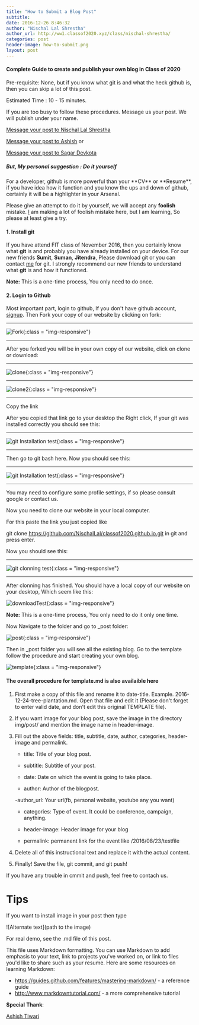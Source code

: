 ```yaml
---
title: "How to Submit a Blog Post"
subtitle:
date: 2016-12-26 8:46:32
author: "Nischal Lal Shrestha"
author_url: http://ww1.classof2020.xyz/class/nischal-shrestha/
categories: post
header-image: how-to-submit.png
layout: post
---
```


<h4>Complete Guide to create and publish your own blog in Class of 2020</h4>

Pre-requisite: None, but if you know what git is and what the heck github is, then you can skip a lot of this post.

Estimated Time : 10 - 15 minutes.

If you are too busy to follow  these procedures. Message us your post. We will publish under your name.

[Message your post to Nischal Lal Shrestha](https://www.facebook.com/NischalLalShrestha)

[Message your post to Ashish](https://www.facebook.com/megamindat) or

[Message your post to Sagar Devkota](https://facebook.com/sagardev1998)

<h5>But, My personal suggestion : Do it yourself</h5>
For a developer, github is more powerful than your **CV** or **Resume**, if you have idea how it function and you know the ups and down of github, certainly it will be a highlighter in your Arsenal.

Please give an attempt to do it by yourself,  we will accept any **foolish** mistake. [I](https://www.facebook.com/NischalLalShrestha) am making a lot of foolish mistake here, but I am learning, So please at least give a try.

<h4>1. Install git</h4>


If you have attend FIT class of November 2016, then you certainly know what **git** is and probably you have already installed on your device. For our new friends **Sumit**, **Suman**, **Jitendra**, Please download git or you can contact [me](https://www.facebook.com/NischalLalShrestha) for git. I strongly recommend our new friends to understand what **git** is and how it functioned.


**Note:** This is a one-time process, You only need to do once.

<h4>2. Login to Github</h4>

Most important part, login to github, If you don't have github account, [signup](https://www.github.io).
Then Fork your copy of our website by clicking on fork:

---------------------------------------------------------------------------------

![Fork](/img/post/fork.jpg){:class = "img-responsive"}

---------------------------------------------------------------------------------


After you forked you will be in your own copy of our website, click on clone or download:


---------------------------------------------------------------------------------

![clone](/img/post/clone1.jpg){:class = "img-responsive"}

---------------------------------------------------------------------------------

![clone2](/img/post/clone2.jpg){:class = "img-responsive"}

---------------------------------------------------------------------------------

Copy the link


After you copied that link go to your desktop the Right click, If your git was installed correctly you should see this:


---------------------------------------------------------------------------------


![git Installation test](/img/post/post-bg-02.jpg){:class = "img-responsive"}


---------------------------------------------------------------------------------
Then go to git bash here. Now you should see this:

---------------------------------------------------------------------------------


![git Installation test](/img/post/bg-post-03.jpg){:class = "img-responsive"}

---------------------------------------------------------------------------------

You may need to configure some profile settings, if so please consult google or contact us.

Now you need to clone our website in your local computer.

For this paste the link you just copied like

git clone https://github.com/NischalLal/classof2020.github.io.git in git and press enter.

Now you should see this:

---------------------------------------------------------------------------------

![git clonning test](/img/post/clonning.jpg){:class = "img-responsive"}

---------------------------------------------------------------------------------

After clonning has finished. You should have a local copy of our website on your desktop, Which seem like this:

![downloadTest](/img/post/download.jpg){:class = "img-responsive"}

**Note:** This is a one-time process, You only need to do it only one time.

Now Navigate to the folder and go to _post folder:

![post](/img/post/post.jpg){:class = "img-responsive"}

Then in _post folder you will see all the existing blog.
Go to the template follow the procedure and  start creating your own blog.

![template](/img/post/template.jpg){:class = "img-responsive"}



<h4>The overall procedure for template.md is also availaible here</h4>

1.	First make a copy of this file and rename it to date-title. Example. 2016-12-24-tree-plantation.md.
    Open that file and edit it (Please don't forget to enter valid date, and don't edit this original TEMPLATE file).

2.	If you want image for your blog post, save the image in the directory img/post/ and mention the image name in header-image.

3. 	Fill out the above fields: title, subtitle, date, author, categories, header-image and permalink.

	- title: Title of your blog post.  

	- subtitle: Subtitle of your post.

	- date: Date on which the event is going to take place.

	- author: Author of the blogpost.

	-author_url: Your url(fb, personal website, youtube any you want)

	- categories: Type of event. It could be conference, campaign, anything.

	- header-image: Header image for your blog

	- permalink: permanent link for the event like /2016/08/23/testfile

4. 	Delete all of this instructional text and replace it with the actual content.

5. 	Finally! Save the file, git commit, and git push!

If you have any trouble in cmmit and push, feel free to contach us.
# Tips

If you want to install image in your post then type
  <p>![Alternate text](path to the image)</p>

  For real demo, see the .md file of this post.

This file uses Markdown formatting. You can use Markdown to add emphasis
to your text, link to projects you've worked on, or link to files you'd like to
share such as your resume. Here are some resources on learning Markdown:
  - https://guides.github.com/features/mastering-markdown/ - a reference
    guide
  - http://www.markdowntutorial.com/ - a more comprehensive tutorial


 **Special** **Thank**:

 [Ashish Tiwari](https://www.facebook.com/megamindat)
